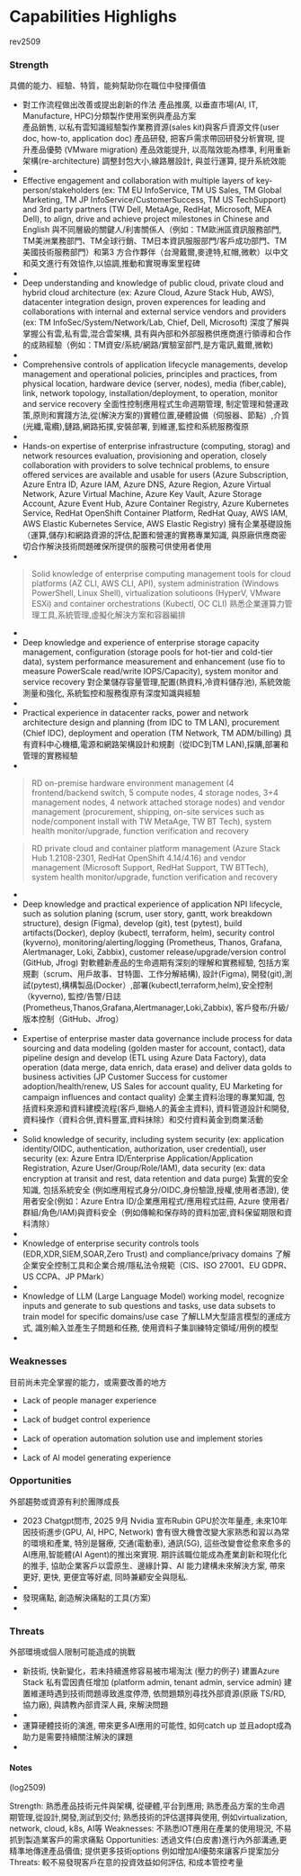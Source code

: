 # Capabilities Highlighs 

rev2509


### Strength

具備的能力、經驗、特質，能夠幫助你在職位中發揮價值

- 對工作流程做出改善或提出創新的作法
產品推廣, 以垂直市場(AI, IT, Manufacture, HPC)分類製作使用案例與產品方案  
產品銷售, 以私有雲知識經驗製作業務資源(sales kit)與客戶資源文件(user doc, how-to, application doc) 
產品研發, 把客戶需求帶回研發分析實現, 提升產品優勢 (VMware migration) 
產品效能提升, 以高階效能為標準, 利用重新架構(re-architecture) 調整封包大小,線路層設計, 與並行運算, 提升系統效能
- 
- Effective engagement and collaboration with multiple layers of key-person/stakeholders (ex: TM EU InfoService, TM US Sales, TM Global Marketing, TM JP InfoService/CustomerSuccess, TM US TechSupport) and 3rd party partners (TW Dell, MetaAge, RedHat, Microsoft, MEA Dell), to align, drive and achieve project milestones in Chinese and English 與不同層級的關鍵人/利害關係人（例如：TM歐洲區資訊服務部門, TM美洲業務部門、TM全球行銷、TM日本資訊服服部門/客戶成功部門、TM美國技術服務部門）和第3 方合作夥伴（台灣戴爾,麥達特,紅帽,微軟）以中文和英文進行有效協作,以協調,推動和實現專案里程碑
- 
- Deep understanding and knowledge of public cloud, private cloud and hybrid cloud architecture (ex: Azure Cloud, Azure Stack Hub, AWS), datacenter integration design, proven experences for leading and collaborations with internal and external service vendors and providers (ex: TM InfoSec/System/Network/Lab, Chief, Dell, Microsoft) 深度了解與掌握公有雲,私有雲,混合雲架構, 具有與內部和外部服務供應商進行領導和合作的成熟經驗（例如：TM資安/系統/網路/實驗室部門,是方電訊,戴爾,微軟)
- 
- Comprehensive controls of application lifecycle managements, develop management and operational policies, principles and practices, from physical location, hardware device (server, nodes), media (fiber,cable), link, network topology, installation/deployment, to operation, monitor and service recovery 全面性控制應用程式生命週期管理, 制定管理和營運政策,原則和實踐方法,從(解決方案的)實體位置,硬體設備（伺服器、節點）,介質(光纖,電纜),鏈路,網路拓撲,安裝部署, 到維運,監控和系統服務復原
- 
- Hands-on expertise of enterprise infrastructure (computing, storag) and network resources evaluation, provisioning and operation, closely collaboration with providers to solve technical problems, to ensure offered services are available and usable for users (Azure Subscription, Azure Entra ID, Azure IAM, Azure DNS, Azure Region, Azure Virtual Network, Azure Virtual Machine, Azure Key Vault, Azure Storage Account, Azure Event Hub, Azure Container Registry, Azure Kubernetes Service, RedHat OpenShift Container Platform, RedHat Quay, AWS IAM, AWS Elastic Kubernetes Service, AWS Elastic Registry) 擁有企業基礎設施（運算,儲存)和網路資源的評估,配置和營運的實務專業知識, 與原廠供應商密切合作解決技術問題確保所提供的服務可供使用者使用
- 
> Solid knowledge of enterprise computing management tools for cloud platforms (AZ CLI, AWS CLI, API), system administration (Windows PowerShell, Linux Shell), virtualization solutioons (HyperV, VMware ESXi) and container orchestrations (Kubectl, OC CLI) 熟悉企業運算力管理工具,系統管理,虛擬化解決方案和容器編排
- 
- Deep knowledge and experience of enterprise storage capacity management, configuration (storage pools for hot-tier and cold-tier data), system performance measurement and enhancement (use fio to measure PowerScale read/write IOPS/Capacity), system monitor and service recovery 對企業儲存容量管理,配置(熱資料,冷資料儲存池), 系統效能測量和強化, 系統監控和服務復原有深度知識與經驗
- 
- Practical experience in datacenter racks, power and network architecture design and planning (from IDC to TM LAN), procurement (Chief IDC), deployment and operation (TM Network, TM ADM/billing) 具有資料中心機櫃,電源和網路架構設計和規劃（從IDC到TM LAN),採購,部署和管理的實務經驗
- 
> RD on-premise hardware environment management (4 frontend/backend switch, 5 compute nodes, 4 storage nodes, 3+4 management nodes, 4 network attached storage nodes) and vendor management (procurement, shipping, on-site services such as node/component install with TW MetaAge, TW BT Tech), system health monitor/upgrade, function verification and recovery

 > RD private cloud and container platform management (Azure Stack Hub 1.2108-2301, RedHat OpenShift 4.14/4.16) and vendor management (Microsoft Support, RedHat Support, TW BTTech), system health monitor/upgrade, function verification and recovery 
- 
- Deep knowledge and practical experience of application NPI lifecycle, such as solution planing (scrum, user story, gantt, work breakdown structure), design (Figma), develop (git), test (pytest), build artifacts(Docker), deploy (kubectl, terraform, helm), security control (kyverno), monitoring/alerting/logging (Prometheus, Thanos, Grafana, Alertmanager, Loki, Zabbix), customer release/upgrade/version control (GitHub, Jfrog) 對軟體新產品的生命週期有深刻的理解和實務經驗, 包括方案規劃（scrum、用戶故事、甘特圖、工作分解結構), 設計(Figma), 開發(git),測試(pytest),構構製品(Docker）,部署(kubectl,terraform,helm),安全控制（kyverno), 監控/告警/日誌(Prometheus,Thanos,Grafana,Alertmanager,Loki,Zabbix), 客戶發布/升級/版本控制（GitHub、Jfrog）
- 
- Expertise of enterprise master data governance include process for data sourcing and data modeling (golden master for account, contact), data pipeline design and develop (ETL using Azure Data Factory), data operation (data merge, data enrich, data erase) and deliver data golds to business activities (JP Customer Success for customer adoption/health/renew, US Sales for account quality, EU Marketing for campaign influences and contact quality) 企業主資料治理的專業知識, 包括資料來源和資料建模流程(客戶,聯絡人的黃金主資料), 資料管道設計和開發, 資料操作（資料合併,資料豐富,資料抺除）和交付資料黃金到商業活動
- 
- Solid knowledge of security, including system security (ex: application identity/OIDC, authentication, authorization, user credential), user security (ex: Azure Entra ID/Enterprise Application/Application Registration, Azure User/Group/Role/IAM), data security (ex: data encryption at transit and rest, data retention and data purge) 紮實的​​安全知識, 包括系統安全 (例如應用程式身分/OIDC,身份驗證,授權,使用者憑證), 使用者安全(例如：Azure Entra ID/企業應用程式/應用程式註冊, Azure 使用者/群組/角色/IAM)與資料安全（例如傳輸和保存時的資料加密,資料保留期限和資料清除）
-  
- Knowledge of enterprise security controls tools (EDR,XDR,SIEM,SOAR,Zero Trust) and compliance/privacy domains 了解企業安全控制工具和企業合規/隱私法令規範（CIS、ISO 27001、EU GDPR、US CCPA、JP PMark）
- 
- Knowledge of LLM (Large Language Model) working model, recognize inputs and generate to sub questions and tasks, use data subsets to train model for specific domains/use case 了解LLM大型語言模型的運成方式, 識別輸入並產生子問題和任務, 使用資料子集訓練特定領域/用例的模型
- 

### Weaknesses

目前尚未完全掌握的能力，或需要改善的地方
 
- Lack of people manager experience
- 
- Lack of budget control experience
- 
- Lack of operation automation solution use and implement stories
- 
- Lack of AI model generating experience


 
### Opportunities

外部趨勢或資源有利於團隊成長

- 2023 Chatgpt問市, 2025 9月 Nvidia 宣布Rubin GPU於次年量產, 未來10年因技術進步(GPU, AI, HPC, Network) 會有很大機會改變大家熟悉和習以為常的環境和產業, 特別是醫療, 交通(電動車), 通訊(5G), 這些改變會從愈來愈多的AI應用,智能體(AI Agent)的推出來實現. 期許該職位能成為產業創新和現化化的推手, 協助企業客戶以雲原生、邊緣計算、AI 能力建構未來解決方案, 帶來更好, 更快, 更便宜等好處, 同時兼顧安全與隠私.
-
- 發現痛點, 創造解決痛點的工具(方案) 
-

### Threats

外部環境或個人限制可能造成的挑戰

- 新技術, 快新變化，若未持續進修容易被市場淘汰 (壓力的例子)
建置Azure Stack 私有雲因責任增加 (platform admin, tenant admin, service admin) 建置維運時遇到技術問題導致進度停滯, 依問題類別尋找外部資源(原廠 TS/RD, 協力廠), 與請教內部資深人員, 來解決問題
-
- 運算硬體技術的演進, 帶來更多AI應用的可能性, 如何catch up 並且adopt成為助力是需要持續關注解決的課題
-


#### Notes

(log2509)

Strength: 熟悉產品技術元件與架構, 從硬體,平台到應用; 熟悉產品方案的生命週期管理,從設計,開發,測試到交付; 熟悉技術的評估選擇與使用, 例如virtualization, network, cloud, k8s, AI等 
Weaknesses: 不熟悉IOT應用在產業的使用現況, 不易抓到製造業客戶的需求痛點
Opportunities: 透過文件(白皮書)進行內外部溝通,更精準地傳達產品價值; 提供更多技術options 例如增加AI優勢來讓客戶提案加分
Threats: 較不易發現客戶在意的投資效益如何評估, 和成本管控考量



